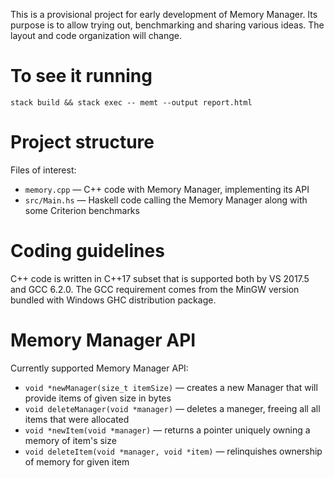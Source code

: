 This is a provisional project for early development of Memory Manager. Its purpose is to allow trying out, benchmarking and sharing various ideas. The layout and code organization will change.

# To see it running
```
stack build && stack exec -- memt --output report.html
```

# Project structure
Files of interest:
* `memory.cpp` — C++ code with Memory Manager, implementing its API
* `src/Main.hs` — Haskell code calling the Memory Manager along with some Criterion benchmarks

# Coding guidelines
C++ code is written in C++17 subset that is supported both by VS 2017.5 and GCC 6.2.0. The GCC requirement comes from the MinGW version bundled with Windows GHC distribution package.

# Memory Manager API
Currently supported Memory Manager API:
* `void *newManager(size_t itemSize)` — creates a new Manager that will provide items of given size in bytes
* `void deleteManager(void *manager)` — deletes a maneger, freeing all all items that were allocated
* `void *newItem(void *manager)` — returns a pointer uniquely owning a memory of item's size
* `void deleteItem(void *manager, void *item)` — relinquishes ownership of memory for given item
